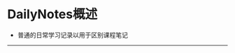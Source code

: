 <!--
 * @Author: 咸鱼型233
 * @Date: 2021-01-21 22:57:37
 * @LastEditTime: 2021-01-21 22:59:58
 * @LastEditors: Please set LastEditors
 * @Description: In User Settings Edit
 * @FilePath: \DailyNotes\README.md
-->
# DailyNotes概述
- 普通的日常学习记录以用于区别课程笔记

---

